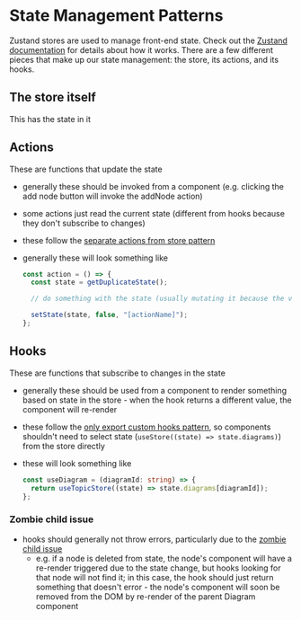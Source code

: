 # State Management Patterns

Zustand stores are used to manage front-end state. Check out the [Zustand documentation](https://docs.pmnd.rs/zustand/getting-started/introduction) for details about how it works. There are a few different pieces that make up our state management: the store, its actions, and its hooks.

## The store itself

This has the state in it

## Actions

These are functions that update the state

- generally these should be invoked from a component (e.g. clicking the add node button will invoke the addNode action)
- some actions just read the current state (different from hooks because they don't subscribe to changes)
- these follow the [separate actions from store pattern](https://docs.pmnd.rs/zustand/guides/practice-with-no-store-actions)
- generally these will look something like

  ```ts
  const action = () => {
    const state = getDuplicateState();

    // do something with the state (usually mutating it because the very-nested state is annoying to update without mutation)

    setState(state, false, "[actionName]");
  };
  ```

## Hooks

These are functions that subscribe to changes in the state

- generally these should be used from a component to render something based on state in the store - when the hook returns a different value, the component will re-render
- these follow the [only export custom hooks pattern](https://tkdodo.eu/blog/working-with-zustand#only-export-custom-hooks), so components shouldn't need to select state (`useStore((state) => state.diagrams)`) from the store directly
- these will look something like

  ```ts
  const useDiagram = (diagramId: string) => {
    return useTopicStore((state) => state.diagrams[diagramId]);
  };
  ```

### Zombie child issue

- hooks should generally not throw errors, particularly due to the [zombie child issue](https://github.com/pmndrs/zustand/issues/302)
  - e.g. if a node is deleted from state, the node's component will have a re-render triggered due to the state change, but hooks looking for that node will not find it; in this case, the hook should just return something that doesn't error - the node's component will soon be removed from the DOM by re-render of the parent Diagram component
